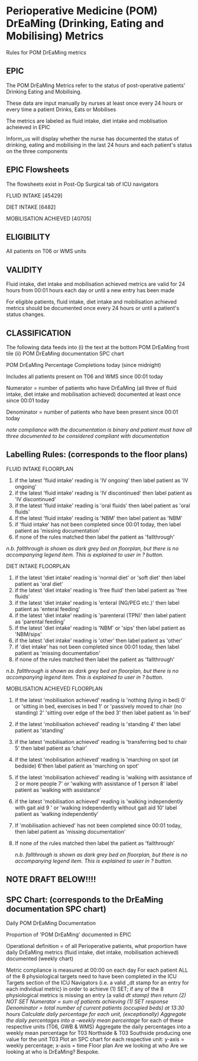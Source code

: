 
# Perioperative Medicine (POM) DrEaMing (Drinking, Eating and Mobilising) Metrics 
Rules for POM DrEaMing metrics


## EPIC
The POM DrEaMing Metrics refer to the status of post-operative patients' Drinking Eating and Mobilising.

These data are input manually by nurses at least once every 24 hours or every time a patient Drinks, Eats or Mobilises

The metrics are labeled as fluid intake, diet intake and moblisation acheieved in EPIC

Inform_us will display whether the nurse has documented the status of drinking, eating and mobilising in the last 24 hours and each patient's status on the three components


## EPIC Flowsheets

The flowsheets exist in Post-Op Surgical tab of ICU navigators

FLUID INTAKE [45429]

DIET INTAKE [6482]

MOBILISATION ACHIEVED [40705]


## ELIGIBILITY
All patients on T06 or WMS units

## VALIDITY
Fluid intake, diet intake and mobilisation achieved metrics are valid for 24 hours from 00:01 hours each day or until a new entry has been made 


For eligible patients, fluid intake, diet intake and mobilisation achieved metrics should be documented once every 24 hours or until a patient's status changes. 


## CLASSIFICATION
The following data feeds into (i) the text at the bottom POM DrEaMing front tile (ii) POM DrEaMing documentation SPC chart

POM DrEaMing Percentage Completions today (since midnight)

Includes all patients present on T06 and WMS since 00:01 today

Numerator = number of patients who have DrEaMing (all three of fluid intake, diet intake and mobilisation achieved) documented at least once since 00:01 today

Denominator = number of patients who have been present since 00:01 today

*note compliance with the documentation is binary and patient must have all three documented to be considered compliant with documentation*


 
## Labelling Rules: (corresponds to the floor plans)

FLUID INTAKE FLOORPLAN

1. if the latest 'fluid intake' reading is 'IV ongoing' then label patient as 'IV ongoing'
2.  if the latest 'fluid intake' reading is 'IV discontinued' then label patient as 'IV discontinued'
3.  if the latest 'fluid intake' reading is 'oral fluids' then label patient as 'oral fluids' 
4.  if the latest 'fluid intake' reading is 'NBM' then label patient as 'NBM'
5.  if 'fluid intake' has not been completed since 00:01 today, then label patient as 'missing documentation'
6.  if none of the rules matched then label the patient as 'fallthrough'
   
  *n.b. fallthrough is shown as dark grey bed on floorplan, but there is no accompanying legend item. This is explained to user in ? button.*

DIET INTAKE FLOORPLAN

1. if the latest 'diet intake' reading is 'normal diet' or 'soft diet' then label patient as 'oral diet'
2.  if the latest 'diet intake' reading is 'free fluid' then label patient as 'free fluids'
3.  if the latest 'diet intake' reading is 'enteral (NG/PEG etc.)' then label patient as 'enteral feeding'
4.  if the latest 'diet intake' reading is  'parenteral (TPN)' then label patient as 'parental feeding'
5.  if the latest 'diet intake' reading is 'NBM' or 'sips' then label patient as 'NBM/sips'
6.  if the latest 'diet intake' reading is 'other' then label patient as 'other'
7.  if 'diet intake' has not been completed since 00:01 today, then label patient as 'missing documentation'
8.  if none of the rules matched then label the patient as 'fallthrough'
   
  *n.b. fallthrough is shown as dark grey bed on floorplan, but there is no accompanying legend item. This is explained to user in ? button.*   
  
MOBILISATION ACHIEVED FLOORPLAN

1. if the latest 'mobilisation achieved' reading is 'nothing (lying in bed) 0' or 'sitting in bed, exercises in bed 1' or 'passively moved to chair (no standing) 2' 'sitting over edge of the bed 3' then label patient as 'in bed' 
2. if the latest 'mobilisation achieved' reading is 'standing 4' then label patient as 'standing'
3.  if the latest 'mobilisation achieved' reading is 'transferring bed to chair 5' then label patient as 'chair' 
4.  if the latest 'mobilisation achieved' reading is 'marching on spot (at bedside) 6'then label patient as 'marching on spot'
5.  if the latest 'mobilisation achieved' reading is 'walking with assistance of 2 or more people 7' or 'walking with assistance of 1 person 8' label patient as 'walking with assistance'
6.   if the latest 'mobilisation achieved' reading is 'walking independently with gait aid 9 ' or 'walking independently without gait aid 10' label patient as 'walking independently'
7. If 'mobilisation achieved' has not been completed since 00:01 today, then label patient as 'missing documentation'
8. If none of the rules matched then label the patient as 'fallthrough'

   *n.b. fallthrough is shown as dark grey bed on floorplan, but there is no accompanying legend item. This is explained to user in ? button.*

## NOTE DRAFT BELOW!!!!
## SPC Chart: (corresponds to the DrEaMing documentation SPC chart)

 Daily POM DrEaMing Documentation 

Proportion of 'POM DrEaMing' documented in EPIC

Operational definition = of all Perioperative patients, what proportion have daily DrEaMing metrics (fluid intake, diet intake, mobilisation achieved) documented  (weekly chart) 

Metric compliance is measured at 00:00 on each day
For each patient ALL of the 8 physiological targets need to have been completed in the ICU Targets section of the ICU Navigators (i.e. a valid _dt stamp for an entry for each individual metric) in order to achieve (1) SET; if any of the 8 physiological metrics is missing an entry (a valid _dt stamp) then return (2) NOT SET
Numerator = sum of patients achieving (1) SET response
Denominator = total number of current patients (occupied beds) at 13:30 hours
Calculate daily percentage for each unit, (exceptionally) 
Aggregate the daily percentages into a -weekly mean percentage_ for each of these respective units (T06, GWB & WMS)
Aggregate the daily percentages into a weekly mean percentage for T03 Northside & T03 Southside producing one value for the unit T03
Plot an SPC chart for each respective unit: y-axis = weekly percentage; x-axis = time
Floor plan 
Are we looking at who 
Are we looking at who is DrEaMing? Bespoke. 
